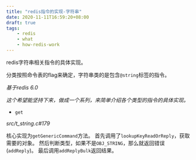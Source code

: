 ```yaml
---
title: "redis指令的实现-字符串"
date: 2020-11-11T16:59:20+08:00
draft: true
tags:
    - redis
    - what
    - how-redis-work
---
```


redis字符串相关指令的具体实现。

分类按照命令表的flag来确定，字符串类的是包含`@string`标签的指令。

*基于redis 6.0*

*这个希望能坚持下来，做成一个系列，来简单介绍各个类型的指令的具体实现。*

- `get`

*src/t_string.c#179*

核心实现为`getGenericCommand`方法。
首先调用了`lookupKeyReadOrReply`，获取需要的对象。
然后判断类型，如果不是`OBJ_STRING`，那么就返回错误(`addReply`)。
最后调用`addReplyBulk`返回结果。
